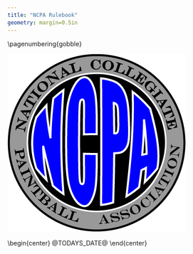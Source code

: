 ```yaml
---
title: "NCPA Rulebook"
geometry: margin=0.5in
---
```

\pagenumbering{gobble}

![NCPA Logo](./assets/ncpalogo.png)

\begin{center}
@TODAYS_DATE@
\end{center}


